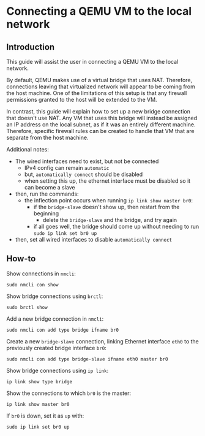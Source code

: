 # Connecting a QEMU VM to the local network

## Introduction

This guide will assist the user in connecting a QEMU VM to the local network.

By default, QEMU makes use of a virtual bridge that uses NAT. Therefore, connections leaving that virtualized network will appear to be coming from the host machine. One of the limitations of this setup is that any firewall permissions granted to the host will be extended to the VM.

In contrast, this guide will explain how to set up a new bridge connection that doesn't use NAT. Any VM that uses this bridge will instead be assigned an IP address on the local subnet, as if it was an entirely different machine. Therefore, specific firewall rules can be created to handle that VM that are separate from the host machine.

Additional notes:

- The wired interfaces need to exist, but not be connected
    - IPv4 config can remain `automatic`
    - but, `automatically connect` should be disabled
    - when setting this up, the ethernet interface must be disabled so it can become a slave
- then, run the commands:
    - the inflection point occurs when running `ip link show master br0`:
        - if the `bridge-slave` doesn't show up, then restart from the beginning
            - delete the `bridge-slave` and the bridge, and try again
        - if all goes well, the bridge should come up without needing to run `sudo ip link set br0 up`
- then, set all wired interfaces to disable `automatically connect`

## How-to

Show connections in `nmcli`:

```
sudo nmcli con show
```

Show bridge connections using `brctl`:

```
sudo brctl show
```

Add a new bridge connection in `nmcli`:

```
sudo nmcli con add type bridge ifname br0
```

Create a new `bridge-slave` connection, linking Ethernet interface `eth0` to the previously created bridge interface `br0`:

```
sudo nmcli con add type bridge-slave ifname eth0 master br0
```

Show bridge connections using `ip link`:

```
ip link show type bridge
```

Show the connections to which `br0` is the master:

```
ip link show master br0
```

If `br0` is down, set it as `up` with:

```
sudo ip link set br0 up
```
